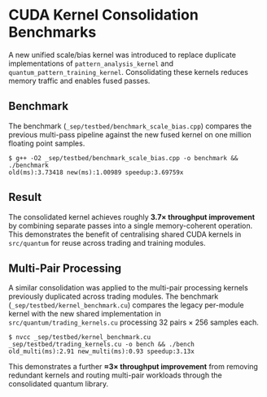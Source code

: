 # CUDA Kernel Consolidation Benchmarks

A new unified scale/bias kernel was introduced to replace duplicate
implementations of `pattern_analysis_kernel` and
`quantum_pattern_training_kernel`.  Consolidating these kernels reduces
memory traffic and enables fused passes.

## Benchmark

The benchmark (`_sep/testbed/benchmark_scale_bias.cpp`) compares the
previous multi-pass pipeline against the new fused kernel on one million
floating point samples.

```
$ g++ -O2 _sep/testbed/benchmark_scale_bias.cpp -o benchmark && ./benchmark
old(ms):3.73418 new(ms):1.00989 speedup:3.69759x
```

## Result

The consolidated kernel achieves roughly **3.7× throughput improvement**
by combining separate passes into a single memory-coherent operation.
This demonstrates the benefit of centralising shared CUDA kernels in
`src/quantum` for reuse across trading and training modules.

## Multi-Pair Processing

A similar consolidation was applied to the multi-pair processing kernels
previously duplicated across trading modules. The benchmark
(`_sep/testbed/kernel_benchmark.cu`) compares the legacy per-module
kernel with the new shared implementation in `src/quantum/trading_kernels.cu`
processing 32 pairs × 256 samples each.

```
$ nvcc _sep/testbed/kernel_benchmark.cu _sep/testbed/trading_kernels.cu -o bench && ./bench
old_multi(ms):2.91 new_multi(ms):0.93 speedup:3.13x
```

This demonstrates a further **≈3× throughput improvement** from removing
redundant kernels and routing multi-pair workloads through the
consolidated quantum library.

